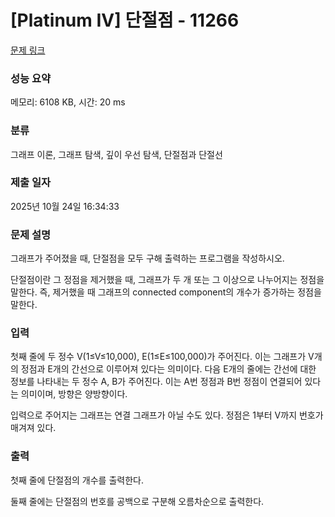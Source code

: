 # [Platinum IV] 단절점 - 11266 

[문제 링크](https://www.acmicpc.net/problem/11266) 

### 성능 요약

메모리: 6108 KB, 시간: 20 ms

### 분류

그래프 이론, 그래프 탐색, 깊이 우선 탐색, 단절점과 단절선

### 제출 일자

2025년 10월 24일 16:34:33

### 문제 설명

<p>그래프가 주어졌을 때, 단절점을 모두 구해 출력하는 프로그램을 작성하시오.</p>

<p>단절점이란 그 정점을 제거했을 때, 그래프가 두 개 또는 그 이상으로 나누어지는 정점을 말한다. 즉, 제거했을 때 그래프의 connected component의 개수가 증가하는 정점을 말한다.</p>

### 입력 

 <p>첫째 줄에 두 정수 V(1≤V≤10,000), E(1≤E≤100,000)가 주어진다. 이는 그래프가 V개의 정점과 E개의 간선으로 이루어져 있다는 의미이다. 다음 E개의 줄에는 간선에 대한 정보를 나타내는 두 정수 A, B가 주어진다. 이는 A번 정점과 B번 정점이 연결되어 있다는 의미이며, 방향은 양방향이다.</p>

<p>입력으로 주어지는 그래프는 연결 그래프가 아닐 수도 있다. 정점은 1부터 V까지 번호가 매겨져 있다.</p>

### 출력 

 <p>첫째 줄에 단절점의 개수를 출력한다.</p>

<p>둘째 줄에는 단절점의 번호를 공백으로 구분해 오름차순으로 출력한다.</p>

